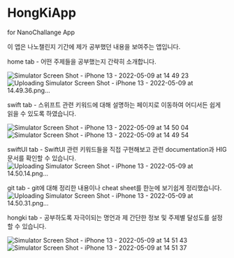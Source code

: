 # HongKiApp
for NanoChallange App

이 앱은 나노챌린지 기간에 제가 공부했던 내용을 보여주는 앱입니다.

home tab - 어떤 주제들을 공부했는지 간략히 소개합니다.

![Simulator Screen Shot - iPhone 13 - 2022-05-09 at 14 49 23](https://user-images.githubusercontent.com/91725382/167349361-2ad1e449-62e9-47c6-a67a-1d7de1ca8ba9.png)
![Uploading Simulator Screen Shot - iPhone 13 - 2022-05-09 at 14.49.36.png…]()

swift tab - 스위프트 관련 키워드에 대해 설명하는 페이지로 이동하여 어디서든 쉽게 읽을 수 있도록 하였습니다.

![Simulator Screen Shot - iPhone 13 - 2022-05-09 at 14 50 04](https://user-images.githubusercontent.com/91725382/167349821-02f5e82d-ff79-4d2e-b029-ff6ed78887a5.png)
![Simulator Screen Shot - iPhone 13 - 2022-05-09 at 14 49 54](https://user-images.githubusercontent.com/91725382/167349809-588bdc03-4b36-4305-9e06-61b5c987d825.png)

swiftUI tab - SwiftUI 관련 키워드들을 직접 구현해보고 관련 documentation과 HIG문서를 확인할 수 있습니다.
![Uploading Simulator Screen Shot - iPhone 13 - 2022-05-09 at 14.50.14.png…]()

git tab - git에 대해 정리한 내용이나 cheat sheet를 한눈에 보기쉽게 정리했습니다.
![Uploading Simulator Screen Shot - iPhone 13 - 2022-05-09 at 14.50.31.png…]()

hongki tab - 공부하도록 자극이되는 명언과 제 간단한 정보 및 주제별 달성도를 설정할 수 있습니다.

![Simulator Screen Shot - iPhone 13 - 2022-05-09 at 14 51 43](https://user-images.githubusercontent.com/91725382/167350312-28b7f69f-69fe-4363-9765-b78f145ed288.png)
![Simulator Screen Shot - iPhone 13 - 2022-05-09 at 14 51 37](https://user-images.githubusercontent.com/91725382/167350319-d26b82fe-26e8-4407-a5ac-4b01a7a43b85.png)
